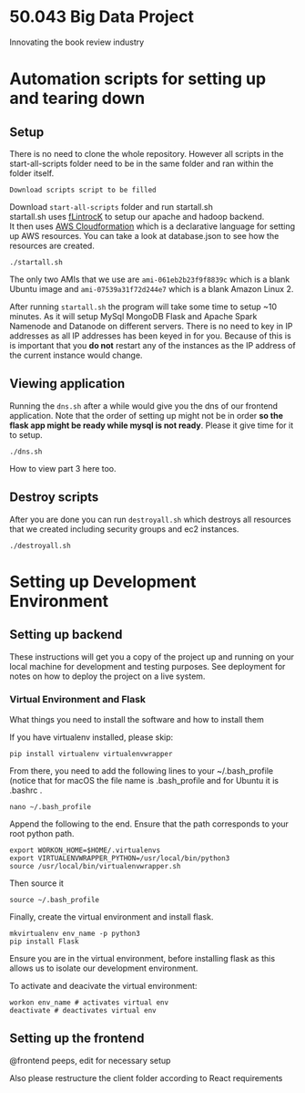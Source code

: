 # 50.043 Big Data Project

Innovating the book review industry
# Automation scripts for setting up and tearing down

## Setup
There is no need to clone the whole repository. However all scripts in the start-all-scripts folder need to be in the same folder and ran within the folder itself.


```
Download scripts script to be filled
```

Download `start-all-scripts` folder and run startall.sh\
startall.sh uses [fLintrocK](https://github.com/nchammas/flintrock) to setup our apache and hadoop backend.\
It then uses [AWS Cloudformation](https://aws.amazon.com/cloudformation/) which is a declarative language for setting up AWS resources. You can take a look at database.json to see how the resources are created.
```
./startall.sh
```
The only two AMIs that we use are `ami-061eb2b23f9f8839c` which is a blank Ubuntu image and `ami-07539a31f72d244e7` which is a blank Amazon Linux 2.

After running `startall.sh` the program will take some time to setup ~10 minutes. As it will setup MySql MongoDB Flask and Apache Spark Namenode and Datanode on different servers. There is no need to key in IP addresses as all IP addresses has been keyed in for you. Because of this is is important that you **do not** restart any of the instances as the IP address of the current instance would change.

## Viewing application
Running the `dns.sh` after a while would give you the dns of our frontend application. Note that the order of setting up might not be in order **so the flask app might be ready while mysql is not ready**. Please it give time for it to setup. 
```
./dns.sh
```

How to view part 3 here too.
## Destroy scripts
After you are done you can run `destroyall.sh` which destroys all resources that we created including security groups and ec2 instances.
```
./destroyall.sh
```

# Setting up Development Environment


## Setting up backend

These instructions will get you a copy of the project up and running on your local machine for development and testing purposes. See deployment for notes on how to deploy the project on a live system.

### Virtual Environment and Flask

What things you need to install the software and how to install them

If you have virtualenv installed, please skip:
```
pip install virtualenv virtualenvwrapper
```

From there, you need to add the following lines to your ~/.bash_profile  (notice that for macOS the file name is .bash_profile  and for Ubuntu it is .bashrc .

```
nano ~/.bash_profile
```

Append the following to the end. Ensure that the path corresponds to your root python path.

```
export WORKON_HOME=$HOME/.virtualenvs
export VIRTUALENVWRAPPER_PYTHON=/usr/local/bin/python3
source /usr/local/bin/virtualenvwrapper.sh
```

Then source it

```
source ~/.bash_profile
```

Finally, create the virtual environment and install flask.

```
mkvirtualenv env_name -p python3
pip install Flask
```

Ensure you are in the virtual environment, before installing flask as this allows us to isolate our development environment.

To activate and deacivate the virtual environment:

```
workon env_name # activates virtual env
deactivate # deactivates virtual env
```

## Setting up the frontend

@frontend peeps, edit for necessary setup

Also please restructure the client folder according to React requirements
